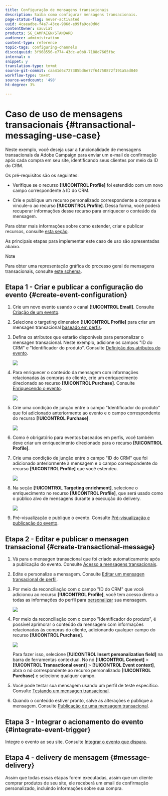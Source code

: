```yaml
---
title: Configuração de mensagens transacionais
description: Saiba como configurar mensagens transacionais.
page-status-flag: never-activated
uuid: 4caeadbe-f4a7-43ce-986d-e99fa9ca0d0d
contentOwner: sauviat
products: SG_CAMPAIGN/STANDARD
audience: administration
content-type: reference
topic-tags: configuring-channels
discoiquuid: 3f968556-e774-43dc-a0b8-7188d7665fbc
internal: n
snippet: y
translation-type: tm+mt
source-git-commit: caa41d6c727385bd6e77f64750872f191a5ad040
workflow-type: tm+mt
source-wordcount: '498'
ht-degree: 3%

---
```



# Caso de uso de mensagens transacionais {#transactional-messaging-use-case}

Neste exemplo, você deseja usar a funcionalidade de mensagens transacionais da Adobe Campaign para enviar um e-mail de confirmação após cada compra em seu site, identificando seus clientes por meio da ID do CRM.

Os pré-requisitos são os seguintes:

* Verifique se o recurso **[!UICONTROL Profile]** foi estendido com um novo campo correspondente à ID do CRM.

* Crie e publique um recurso personalizado correspondente a compras e vincule-o ao recurso **[!UICONTROL Profile]**. Dessa forma, você poderá recuperar informações desse recurso para enriquecer o conteúdo da mensagem.

Para obter mais informações sobre como estender, criar e publicar recursos, consulte [esta seção](../../developing/using/key-steps-to-add-a-resource.md).

As principais etapas para implementar este caso de uso são apresentadas abaixo.

>[!NOTE]
>
>Para obter uma representação gráfica do processo geral de mensagens transacionais, consulte [este schema](../../channels/using/getting-started-with-transactional-msg.md#key-steps).

## Etapa 1 - Criar e publicar a configuração do evento {#create-event-configuration}

1. Crie um novo evento usando o canal **[!UICONTROL Email]**. Consulte [Criação de um evento](../../channels/using/configuring-transactional-event.md#creating-an-event).

1. Selecione o targeting dimension **[!UICONTROL Profile]** para criar um mensagen transacional [baseado em perfis](../../channels/using/configuring-transactional-event.md#profile-based-transactional-messages).

1. Defina os atributos que estarão disponíveis para personalizar o mensagen transacional. Neste exemplo, adicione os campos &quot;ID do CRM&quot; e &quot;Identificador do produto&quot;. Consulte [Definição dos atributos do evento](../../channels/using/configuring-transactional-event.md#defining-the-event-attributes).

   ![](assets/message-center_usecase1.png)

1. Para enriquecer o conteúdo da mensagem com informações relacionadas às compras do cliente, crie um enriquecimento direcionado ao recurso **[!UICONTROL Purchase]**. Consulte [Enriquecendo o evento](../../channels/using/configuring-transactional-event.md#enriching-the-transactional-message-content).

   ![](assets/message-center_usecase2.png)

1. Crie uma condição de junção entre o campo &quot;Identificador do produto&quot; que foi adicionado anteriormente ao evento e o campo correspondente do recurso **[!UICONTROL Purchase]**.

   ![](assets/message-center_usecase3.png)

1. Como é obrigatório para eventos baseados em perfis, você também deve criar um enriquecimento direcionado para o recurso **[!UICONTROL Profile]**.

1. Crie uma condição de junção entre o campo &quot;ID do CRM&quot; que foi adicionado anteriormente à mensagem e o campo correspondente do recurso **[!UICONTROL Profile]** que você estendeu. <!--What's the purpose to have created a CRM ID for this event and to have the CRM ID as a join condition? could it be any other field provided you created it in the event?-->

   ![](assets/message-center_usecase4.png)

1. Na seção **[!UICONTROL Targeting enrichment]**, selecione o enriquecimento no recurso **[!UICONTROL Profile]**, que será usado como o público alvo de mensagens durante a execução do delivery.

   ![](assets/message-center_usecase5.png)

1. Pré-visualização e publique o evento. Consulte [Pré-visualização e publicação do evento](../../channels/using/publishing-transactional-event.md#previewing-and-publishing-the-event).

## Etapa 2 - Editar e publicar o mensagen transacional {#create-transactional-message}

1. Vá para o mensagen transacional que foi criado automaticamente após a publicação do evento. Consulte [Acesso a mensagens transacionais](../../channels/using/editing-transactional-message.md#accessing-transactional-messages).

1. Edite e personalize a mensagem. Consulte [Editar um mensagen transacional de perfil](../../channels/using/editing-transactional-message.md#editing-profile-transactional-message).

1. Por meio da reconciliação com o campo &quot;ID do CRM&quot; que você adicionou ao recurso **[!UICONTROL Profile]**, você tem acesso direto a todas as informações do perfil para [personalizar](../../designing/using/personalization.md#inserting-a-personalization-field) sua mensagem.

   ![](assets/message-center_usecase6.png)

1. Por meio da reconciliação com o campo &quot;Identificador do produto&quot;, é possível aprimorar o conteúdo da mensagem com informações relacionadas às compras do cliente, adicionando qualquer campo do recurso **[!UICONTROL Purchase]**.

   ![](assets/message-center_usecase7.png)

   Para fazer isso, selecione **[!UICONTROL Insert personalization field]** na barra de ferramentas contextual. No nó **[!UICONTROL Context]** > **[!UICONTROL Transactional event]** > **[!UICONTROL Event context]**, abra o nó correspondente ao recurso personalizado **[!UICONTROL Purchase]** e selecione qualquer campo.

1. Você pode testar sua mensagem usando um perfil de teste específico. Consulte [Testando um mensagen transacional](../../channels/using/testing-transactional-message.md#testing-a-transactional-message).

1. Quando o conteúdo estiver pronto, salve as alterações e publique a mensagem. Consulte [Publicação de uma mensagem transacional](../../channels/using/publishing-transactional-message.md#publishing-a-transactional-message).

## Etapa 3 - Integrar o acionamento do evento {#integrate-event-trigger}

Integre o evento ao seu site. Consulte [Integrar o evento que dispara](../../channels/using/getting-started-with-transactional-msg.md#integrate-event-trigger).

## Etapa 4 - delivery de mensagem {#message-delivery}

Assim que todas essas etapas forem executadas, assim que um cliente comprar produtos de seu site, ele receberá um email de confirmação personalizado, incluindo informações sobre sua compra.